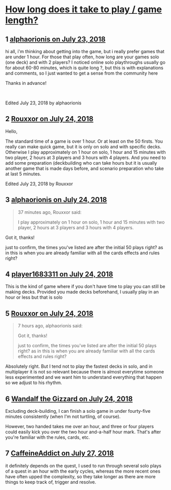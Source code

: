 # [How long does it take to play / game length?](https://community.fantasyflightgames.com/topic/279647-how-long-does-it-take-to-play-game-length/)

## 1 [alphaorionis on July 23, 2018](https://community.fantasyflightgames.com/topic/279647-how-long-does-it-take-to-play-game-length/?do=findComment&comment=3413430)

hi all, i'm thinking about getting into the game, but i really prefer games that are under 1 hour. For those that play often, how long are your games solo (one deck) and with 2 players? I noticed online solo playthroughs usually go for about 60-80 minutes, which is quite long ?, but this is with explanations and comments, so I just wanted to get a sense from the community here

Thanks in advance!

 

Edited July 23, 2018 by alphaorionis

## 2 [Rouxxor on July 24, 2018](https://community.fantasyflightgames.com/topic/279647-how-long-does-it-take-to-play-game-length/?do=findComment&comment=3413561)

Hello,

The standard time of a game is over 1 hour. Or at least on the 50 firsts. You really can make quick game, but it is only on solo and with specific decks. Otherwise I play approximately on 1 hour on solo, 1 hour and 15 minutes with two player, 2 hours at 3 players and 3 hours with 4 players. And you need to add some preparation (deckbuilding who can take hours but it is usually another game that is made days before, and scenario preparation who take at last 5 minutes.

Edited July 23, 2018 by Rouxxor

## 3 [alphaorionis on July 24, 2018](https://community.fantasyflightgames.com/topic/279647-how-long-does-it-take-to-play-game-length/?do=findComment&comment=3413587)

> 37 minutes ago, Rouxxor said:
> 
> I play approximately on 1 hour on solo, 1 hour and 15 minutes with two player, 2 hours at 3 players and 3 hours with 4 players﻿. 

Got it, thanks!

just to confirm, the times you've listed are after the initial 50 plays right? as in this is when you are already familiar with all the cards effects and rules right?

## 4 [player1683311 on July 24, 2018](https://community.fantasyflightgames.com/topic/279647-how-long-does-it-take-to-play-game-length/?do=findComment&comment=3413685)

This is the kind of game where if you don't have time to play you can still be making decks. Provided you made decks beforehand, I usually play in an hour or less but that is solo

## 5 [Rouxxor on July 24, 2018](https://community.fantasyflightgames.com/topic/279647-how-long-does-it-take-to-play-game-length/?do=findComment&comment=3413848)

> 7 hours ago, alphaorionis said:
> 
> Got it, thanks!
> 
> just to confirm, the times you've listed are after the initial 50 plays right? as in this is when you are already familiar with all the cards effects and rules right?

Absolutely right. But I tend not to play the fastest decks in solo, and in multiplayer it is not so relevant because there is almost everytime someone less experimented and we want him to understand everything that happen so we adjust to his rhythm.

## 6 [Wandalf the Gizzard on July 24, 2018](https://community.fantasyflightgames.com/topic/279647-how-long-does-it-take-to-play-game-length/?do=findComment&comment=3413946)

Excluding deck-building, I can finish a solo game in under fourty-five minutes consistently (when I'm not turtling, of course).

However, two handed takes me over an hour, and three or four players could easily kick you over the two hour and-a-half hour mark. That's after you're familiar with the rules, cards, etc.

## 7 [CaffeineAddict on July 27, 2018](https://community.fantasyflightgames.com/topic/279647-how-long-does-it-take-to-play-game-length/?do=findComment&comment=3417029)

it definitely depends on the quest, I used to run through several solo plays of a quest in an hour with the early cycles, whereas the more recent ones have often upped the complexity, so they take longer as there are more things to keep track of, trigger and resolve.

